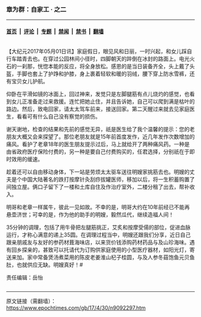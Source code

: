 ### 章为群：自家工 ‧ 之二

---

#### [首页](../../../..?n9092297) &nbsp;|&nbsp; [评论](../../../../../epoch-comment?n9092297) &nbsp;|&nbsp; [专题](../../../../../epoch-special?n9092297) &nbsp;|&nbsp; [禁闻](../../../../../epoch-news?n9092297) &nbsp;|&nbsp; [禁书](../../../../../books?n9092297) &nbsp;|&nbsp; [翻墙](https://github.com/gfw-breaker/nogfw/blob/master/README.md?n9092297)


<div class="column" id="artbody" itemprop="articleBody">
 <!-- article content begin -->
 <p>
  【大纪元2017年05月01日讯】家庭假日，眼见风和日丽，一时兴起，和女儿踩自行车踏青去也。在穿过公园林间小径时，四脚朝天的踤倒在冰封的路面上。电光火石的一刹那，恍惚本能的反应，将全身放松。感恩的是当日装备齐全，头上戴了头盔，手脚也套上了护踭和护膝，身上裹着轻软和暖的羽绒，腰下穿上防水雪裤，还有宝贝女儿护航。
 </p>
 <p>
  仰卧在平滑如镜的冰面上，回过神来，发觉只是左脚腿筋有点儿烧灼的感觉，也看到女儿正准备走过来救援。连忙把她止住，并且告诉她，自己可以爬到满是枯叶的路边。然后，致电回家，请太太驾车前来，接送回家。第二天醒过来就去见家庭医生，看看可有什么自己没有察觉的损伤。
 </p>
 <p>
  谢天谢地，检查的结果和先前的感觉无异，祇是医生给了我个温馨的提示：您的老朋友大概又会来探望了。那位老朋友就是15年前首度发作，近几年发作次数增加的痛风。看护了老章18年的医生朋友提示过后，马上就给开了两种痛风药。一种是由省政府医疗保险付费的，另一种是要自己付费购买的，任君选择，分别祇在于即时效用的缓速。
 </p>
 <p>
  趁着还可以自由移动身体，下一站是劳烦太太驱车送往明嫂家挑筋去也。明嫂的丈夫是个中国大陆著名的跌打按摩针灸刮痧拔罐医师，移加以后，将一生积蓄购置了间独立屋。俩口子留下了一楼和土库自住及作治疗室外，二楼分租了出去，帮补收入。
 </p>
 <p>
  明哥和老章一样属牛，彼此一见如故。不幸的是，明哥大约在10年前经已不能再悬壶济世；可幸的是，作为他的助手的明嫂，毅然瓜代，继续造福人间！
 </p>
 <p>
  35分钟的调理，包括了用牛骨把左腿筋挑正，艾炙和按摩受偒的部位，促进血脉运行，才称心满意的递上35圆。在调理过程当中，明嫂还跟我们分享，近日自己跟亲朋戚友与友好的参药材葺海味店，以来货价钱添购药材药品与及山珍海味。遇有回乡探亲的，甚致可以托请代为订购供家庭使用的小型医疗器材，如阳光灯，寄送来加。家中常备煲汤煮菜用的陈皮老姜淮山杞子桂圆，与及人参冬菇饱鱼元贝鱼肚，也就供应无缺。明嫂真好！#
 </p>
 <p>
  责任编辑：岳怡
 </p>
 <!-- article content end -->
</div>


---

原文链接（需翻墙）：https://www.epochtimes.com/gb/17/4/30/n9092297.htm